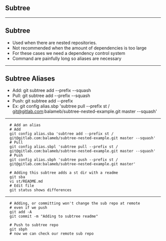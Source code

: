 ## Subtree

----------

## Subtree

* Used when there are nested repositories.
* Not recommended when the amount of dependencies is too large
* For these cases we need a dependency control system
* Command are painfully long so aliases are necessary

----------

## Subtree Aliases

* Add: git subtree add --prefix <target-folder> <url> <branch> --squash
* Pull: git subtree add --prefix <target-folder> <url> <branch> --squash
* Push: git subtree add --prefix <target-folder> <url> <branch>
* Ex: git config alias.sbp 'subtree pull --prefix st /
  git@gitlab.com:balameb/subtree-nested-example.git master --squash'

----------

```
  # Add an alias
  # Add
  git config alias.sba 'subtree add --prefix st /
  git@gitlab.com:balameb/subtree-nested-example.git master --squash'
  # Pull
  git config alias.sbpl 'subtree pull --prefix st /
  git@gitlab.com:balameb/subtree-nested-example.git master --squash'
  # Push
  git config alias.sbph 'subtree push --prefix st /
  git@gitlab.com:balameb/subtree-nested-example.git master'

  # Adding this subtree adds a st dir with a readme
  git sba
  vi st/README.md
  # Edit file
  git status shows differences

```

----------

```
  # Adding, or committing won't change the sub repo at remote
  # even if we push
  git add -A
  git commit -m "Adding to subtree readme"

  # Push to subtree repo
  git sbph
  # now we can check our remote sub repo
```
